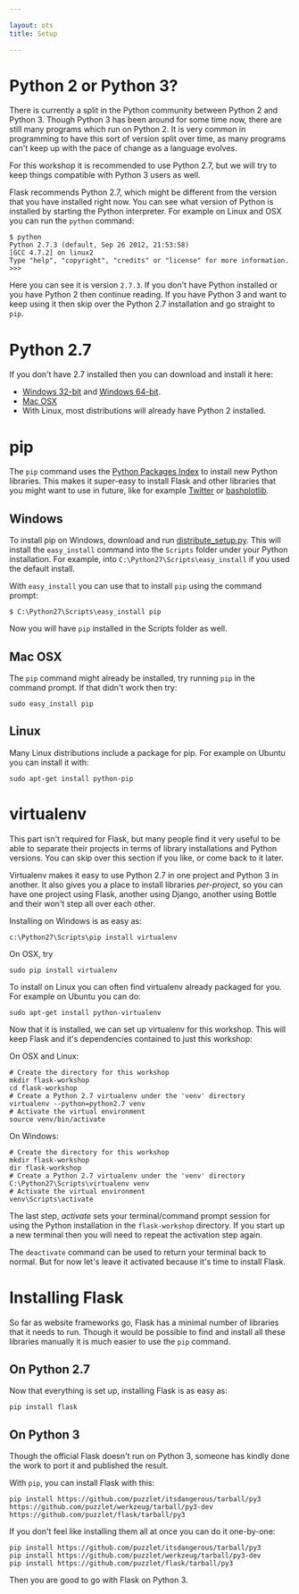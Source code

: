 ```yaml
---

layout: ots
title: Setup

---
```


# Python 2 or Python 3?

There is currently a split in the Python community between Python 2 and Python 3. Though Python 3 has been around for some time now, there are still many programs which run on Python 2. It is very common in programming to have this sort of version split over time, as many programs can't keep up with the pace of change as a language evolves.

For this workshop it is recommended to use Python 2.7, but we will try to keep things compatible with Python 3 users as well.

Flask recommends Python 2.7, which might be different from the version that you have installed right now. You can see what version of Python is installed by starting the Python interpreter. For example on Linux and OSX you can run the `python` command:

    $ python
    Python 2.7.3 (default, Sep 26 2012, 21:53:58) 
    [GCC 4.7.2] on linux2
    Type "help", "copyright", "credits" or "license" for more information.
    >>> 

Here you can see it is version `2.7.3`. If you don't have Python installed or you have Python 2 then continue reading. If you have Python 3 and want to keep using it then skip over the Python 2.7 installation and go straight to `pip`.

# Python 2.7

If you don't have 2.7 installed then you can download and install it here:

* [Windows 32-bit](http://www.python.org/ftp/python/2.7/python-2.7.msi) and [Windows 64-bit](http://www.python.org/ftp/python/2.7/python-2.7.amd64.msi).
* [Mac OSX](http://www.python.org/ftp/python/2.7/python-2.7-macosx10.5.dmg)
* With Linux, most distributions will already have Python 2 installed.

# pip

The `pip` command uses the [Python Packages Index](https://pypi.python.org/pypi) to install new Python libraries. This makes it super-easy to install Flask and other libraries that you might want to use in future, like for example [Twitter](https://pypi.python.org/pypi/twitter/1.9.1) or  [bashplotlib](https://pypi.python.org/pypi/bashplotlib/0.4.4).

## Windows

To install pip on Windows, download and run [distribute_setup.py](http://python-distribute.org/distribute_setup.py). This will install the `easy_install` command into the `Scripts` folder under your Python installation. For example, into `C:\Python27\Scripts\easy_install` if you used the default install.

With `easy_install` you can use that to install `pip` using the command prompt:

	$ C:\Python27\Scripts\easy_install pip

Now you will have `pip` installed in the Scripts folder as well.

## Mac OSX

The `pip` command might already be installed, try running `pip` in the command prompt. If that didn't work then try:

	sudo easy_install pip

## Linux

Many Linux distributions include a package for pip. For example on Ubuntu you can install it with:

	sudo apt-get install python-pip

# virtualenv

This part isn't required for Flask, but many people find it very useful to be able to separate their projects in terms of library installations and Python versions. You can skip over this section if you like, or come back to it later.

Virtualenv makes it easy to use Python 2.7 in one project and Python 3 in another. It also gives you a place to install libraries _per-project_, so you can have one project using Flask, another using Django, another using Bottle and their won't step all over each other.

Installing on Windows is as easy as:

	c:\Python27\Scripts\pip install virtualenv

On OSX, try

	sudo pip install virtualenv

To install on Linux you can often find virtualenv already packaged for you. For example on Ubuntu you can do:

	sudo apt-get install python-virtualenv
	
Now that it is installed, we can set up virtualenv for this workshop. This will keep Flask and it's dependencies contained to just this workshop:

On OSX and Linux:

	# Create the directory for this workshop
	mkdir flask-workshop
	cd flask-workshop
	# Create a Python 2.7 virtualenv under the 'venv' directory
	virtualenv --python=python2.7 venv
	# Activate the virtual environment
	source venv/bin/activate
	
On Windows:

	# Create the directory for this workshop
	mkdir flask-workshop
	dir flask-workshop
	# Create a Python 2.7 virtualenv under the 'venv' directory
	C:\Python27\Scripts\virtualenv venv
	# Activate the virtual environment
	venv\Scripts\activate

The last step, _activate_ sets your terminal/command prompt session for using the Python installation in the `flask-workshop` directory. If you start up a new terminal then you will need to repeat the activation step again.

The `deactivate` command can be used to return your terminal back to normal. But for now let's leave it activated because it's time to install Flask.

# Installing Flask

So far as website frameworks go, Flask has a minimal number of libraries that it needs to run. Though it would be possible to find and install all these libraries manually it is much easier to use the `pip` command.

## On Python 2.7

Now that everything is set up, installing Flask is as easy as:

	pip install flask

## On Python 3

Though the official Flask doesn't run on Python 3, someone has kindly done the work to port it and published the result.

With `pip`, you can install Flask with this:

	pip install https://github.com/puzzlet/itsdangerous/tarball/py3 https://github.com/puzzlet/werkzeug/tarball/py3-dev https://github.com/puzzlet/flask/tarball/py3

If you don't feel like installing them all at once you can do it one-by-one:

	pip install https://github.com/puzzlet/itsdangerous/tarball/py3
	pip install https://github.com/puzzlet/werkzeug/tarball/py3-dev
	pip install https://github.com/puzzlet/flask/tarball/py3

Then you are good to go with Flask on Python 3.